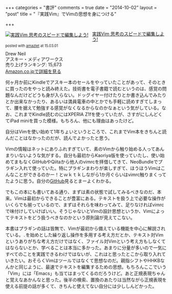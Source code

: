 +++
categories = "書評"
comments = true
date = "2014-10-02"
layout = "post"
title = "『実践Vim』でVimの思想を身につける"

+++

<div class="amazlet-box" style="margin-bottom:0px;"><div class="amazlet-image" style="float:left;margin:0px 12px 1px 0px;"><a href="http://www.amazon.co.jp/exec/obidos/ASIN/4048916599/diary081213-22/ref=nosim/" name="amazletlink" target="_blank"><img src="http://ecx.images-amazon.com/images/I/51xLKL7w92L._SL160_.jpg" alt="実践Vim 思考のスピードで編集しよう!" style="border: none;" /></a></div><div class="amazlet-info" style="line-height:120%; margin-bottom: 10px"><div class="amazlet-name" style="margin-bottom:10px;line-height:120%"><a href="http://www.amazon.co.jp/exec/obidos/ASIN/4048916599/diary081213-22/ref=nosim/" name="amazletlink" target="_blank">実践Vim 思考のスピードで編集しよう!</a><div class="amazlet-powered-date" style="font-size:80%;margin-top:5px;line-height:120%">posted with <a href="http://www.amazlet.com/" title="amazlet" target="_blank">amazlet</a> at 15.03.01</div></div><div class="amazlet-detail">Drew Neil <br />アスキー・メディアワークス <br />売り上げランキング: 15,673<br /></div><div class="amazlet-sub-info" style="float: left;"><div class="amazlet-link" style="margin-top: 5px"><a href="http://www.amazon.co.jp/exec/obidos/ASIN/4048916599/diary081213-22/ref=nosim/" name="amazletlink" target="_blank">Amazon.co.jpで詳細を見る</a></div></div></div><div class="amazlet-footer" style="clear: left"></div></div>


何ヶ月か前にKindleでアスキー本のセールをやっていたことがあって、そのときに買ったのをやっと読み終えた。技術書を電子書籍で読むというのは、感覚の問題なんだけどどうも身が入らない。ドッグイヤー付けたりとか書き込んでみたりとか出来なかったり、あるいは満員電車の中とかでも手軽に読めすぎてしまって、腰を据えて勉強する感覚がなくなるからなのかなぁという気がしている。なお、これまでKindle読むのにはXPERIA Z1fを使っていたが、さすがにしんどくてiPad miniを買った模様。もちろん、他にも理由はあったけど。

自分はVimを使い始めて1年ちょいというところで、これまでVim本をきちんと読んだことはなかったのだが、読んでよかったと思う。

Vimの情報はネットにありふれすぎていて、素のVimから触り始める人ってあんまりいないような気がする。自分も最初からKaoriya版を使っていたし、使い始めてまもなくGitHubやQiitaから他人のvimrcを拝借してきて、NeoBundleでプラギン入れて使っていた。特にプラギンまわりが楽しすぎて、ほうほうVimはこんなことができるのかー！とｗｋｔｋしながら1か月ぐらいはvimrc触りまくってたように思う。自分の[GitHub](https://github.com/chroju/dotfiles/commits/master/.vimrc)見るとまーよくわかる。

でもこの本にも書いてある通り、まずは素の状態で試してみるべきなのだ、本来。Vimは最初からできることが豊富にある。テキストを扱う上で必要な操作がいくらでも揃っているので、まずはそれらを味わってみて、足りなければvimrcで味付けしていけばいい。そうじゃないとVimの設計思想というか、Vimによってテキストをどう扱うべきなのかという原則論が見えてこない。

本書はプラギンの話は皆無で、Vimが最初から備えている機能を中心に解説されている。`.`を始めとした繰り返し操作を多用する考え方だとか、テキスト対Vimというありがちな考え方だけではなく、ファイル対Vimという考え方もしなくてはならないとか、学べることは本当に多かった。あまりに分量が多いので一気にすべてのことを実践できるわけではないが、これはと思ったとこから取り入れていきたい。おそらくVimはツールではなくて思想なのだ。親指シフトやHHKBなんかと同じように、最速でテキストを編集するための思想。もちろんここでいう「Vim」には「Emacs」も当てはまってくるのだろうけど。あと正規表現ちゃんと覚えなあかんなと思った。後半の検索、置換のあたりは当然ながら正規表現を使える前提の話が多くて、きちんと使えてない自分には少ししんどかった。


